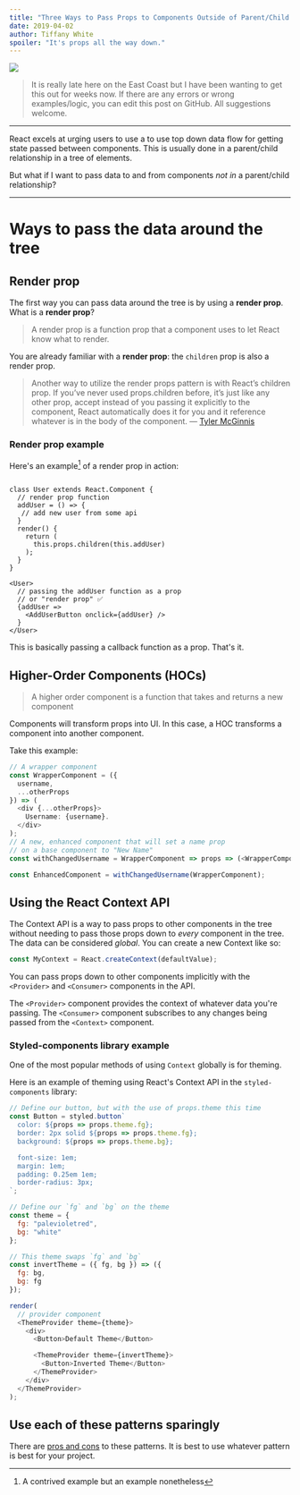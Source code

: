 ```yaml
---
title: "Three Ways to Pass Props to Components Outside of Parent/Child Relationships"
date: 2019-04-02
author: Tiffany White
spoiler: "It's props all the way down."
---
```


![](https://res.cloudinary.com/twhiteblog/image/upload/v1554678203/domenico-loia-272251-unsplash_h8bad0.jpg)

> It is really late here on the East Coast but I have been wanting to get this out for weeks now. If there are any errors or wrong examples/logic, you can edit this post on GitHub. All suggestions welcome.

---

React excels at urging users to use a to use top down data flow for getting state passed between components. This is usually done in a parent/child relationship in a tree of elements.

But what if I want to pass data to and from components *not in* a parent/child relationship?

---

# Ways to pass the data around the tree

## Render prop

The first way you can pass data around the tree is by using a **render prop**. What is a **render prop**?

> A render prop is a function prop that a component uses to let React know what to render.

You are already familiar with a **render prop**: the `children` prop is also a render prop.

> Another way to utilize the render props pattern is with React’s children prop. If you’ve never used props.children before, it’s just like any other prop, accept instead of you passing it explicitly to the component, React automatically does it for you and it reference whatever is in the body of the component.
> — [Tyler McGinnis](https://tylermcginnis.com/react-render-props/)

### Render prop example

Here's an example[^1] of a render prop in action:

```js{3,15}

class User extends React.Component {
  // render prop function
  addUser = () => {
   // add new user from some api
  }
  render() {
    return (
      this.props.children(this.addUser)
    );
  }
}

<User>
  // passing the addUser function as a prop
  // or "render prop" ✅
  {addUser =>
    <AddUserButton onclick={addUser} />
  }
</User>
```

This is basically passing a callback function as a prop. That's it.

## Higher-Order Components (HOCs)

> A higher order component is a function that takes and returns a new component

Components will transform props into UI. In this case, a HOC transforms a component into another component.

Take this example:

```js
// A wrapper component
const WrapperComponent = ({
  username,
  ...otherProps
}) => (
  <div {...otherProps}>
    Username: {username}.
  </div>
);
// A new, enhanced component that will set a name prop
// on a base component to "New Name"
const withChangedUsername = WrapperComponent => props => (<WrapperComponent {...props} username="bored potato"/>);

const EnhancedComponent = withChangedUsername(WrapperComponent);
```

## Using the React Context API

The Context API is a way to pass props to other components in the tree without needing to pass those props down to *every* component in the tree. The data can be considered *global*.
You can create a new Context like so:

```js
const MyContext = React.createContext(defaultValue);
```

You can pass props down to other components implicitly with the `<Provider>` and `<Consumer>` components in the API.

The `<Provider>` component provides the context of whatever data you're passing. The `<Consumer>` component subscribes to any changes being passed from the `<Context>` component.

### Styled-components library example

One of the most popular methods of using `Context` globally is for theming.

Here is an example of theming using React's Context API in the `styled-components` library:

```js
// Define our button, but with the use of props.theme this time
const Button = styled.button`
  color: ${props => props.theme.fg};
  border: 2px solid ${props => props.theme.fg};
  background: ${props => props.theme.bg};

  font-size: 1em;
  margin: 1em;
  padding: 0.25em 1em;
  border-radius: 3px;
`;

// Define our `fg` and `bg` on the theme
const theme = {
  fg: "palevioletred",
  bg: "white"
};

// This theme swaps `fg` and `bg`
const invertTheme = ({ fg, bg }) => ({
  fg: bg,
  bg: fg
});

render(
  // provider component
  <ThemeProvider theme={theme}>
    <div>
      <Button>Default Theme</Button>

      <ThemeProvider theme={invertTheme}>
        <Button>Inverted Theme</Button>
      </ThemeProvider>
    </div>
  </ThemeProvider>
);
```
## Use each of these patterns sparingly

There are [pros and cons](https://pawelgrzybek.com/cross-cutting-functionality-in-react-using-higher-order-components-render-props-and-hooks/) to these patterns. It is best to use whatever pattern is best for your project.

[^1]: A contrived example but an example nonetheless
